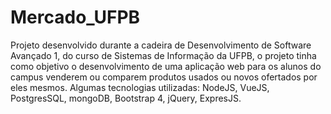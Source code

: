 # Mercado_UFPB
Projeto desenvolvido durante a cadeira de Desenvolvimento de Software Avançado 1, do curso de Sistemas de Informação da UFPB, o projeto tinha como objetivo o desenvolvimento de uma aplicação web para os alunos do campus venderem ou comparem produtos usados ou novos ofertados por eles mesmos.  Algumas tecnologias utilizadas: NodeJS, VueJS, PostgresSQL, mongoDB, Bootstrap 4, jQuery, ExpresJS. 
